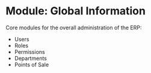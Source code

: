 # Module: Global Information

Core modules for the overall administration of the ERP:

- Users
- Roles
- Permissions
- Departments
- Points of Sale

